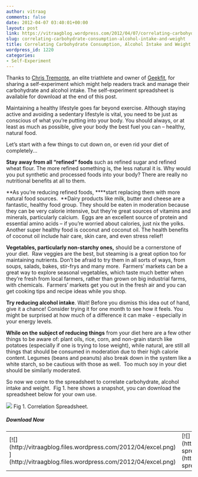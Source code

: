 ```yaml
---
author: vitraag
comments: false
date: 2012-04-07 03:40:01+00:00
layout: post
link: https://vitraagblog.wordpress.com/2012/04/07/correlating-carbohydrate-consumption-alcohol-intake-and-weight/
slug: correlating-carbohydrate-consumption-alcohol-intake-and-weight
title: Correlating Carbohydrate Consumption, Alcohol Intake and Weight
wordpress_id: 1220
categories:
- Self-Experiment
---
```


Thanks to [Chris Tremonte](http://christremonte.blogspot.com/), an elite triathlete and owner of [Geekfit](http://geekfit.us/), for sharing a self-experiment which might help readers track and manage their carbohydrate and alcohol intake. The self-experiment spreadsheet is available for download at the end of this post.

<!-- more -->

Maintaining a healthy lifestyle goes far beyond exercise. Although staying active and avoiding a sedentary lifestyle is vital, you need to be just as conscious of what you’re putting into your body. You should always, or at least as much as possible, give your body the best fuel you can – healthy, natural food.

Let’s start with a few things to cut down on, or even rid your diet of completely...

**Stay away from all “refined” foods** such as refined sugar and refined wheat flour. The more refined something is, the less natural it is. Why would you put synthetic and processed foods into your body? There are really no nutritional benefits at all to them.

**As you’re reducing refined foods, ****start replacing them with more natural food sources.  **Dairy products like milk, butter and cheese are a fantastic, healthy food group. They should be eaten in moderation because they can be very calorie intensive, but they’re great sources of vitamins and minerals, particularly calcium.  Eggs are an excellent source of protein and essential amino acids – if you’re worried about calories, just nix the yolks.  Another super healthy food is coconut and coconut oil. The health benefits of coconut oil include hair care, skin care, and even stress relief!

**Vegetables, particularly non-starchy ones,** should be a cornerstone of your diet.  Raw veggies are the best, but steaming is a great option too for maintaining nutrients. Don’t be afraid to try them in all sorts of ways, from soups, salads, bakes, stir-frys and many more.  Farmers’ markets can be a great way to explore seasonal vegetables, which taste much better when they’re fresh from local farmers, rather than grown on big industrial farms, with chemicals.  Farmers’ markets get you out in the fresh air and you can get cooking tips and recipe ideas while you shop.

**Try reducing alcohol intake**. Wait! Before you dismiss this idea out of hand, give it a chance! Consider trying it for one month to see how it feels. You might be surprised at how much of a difference it can make - especially in your energy levels.

**While on the­­­ subject of reducing things** from your diet here are a few other things to be aware of: plant oils, rice, corn, and non-grain starch like potatoes (especially if one is trying to lose weight), while natural, are still all things that should be consumed in moderation due to their high calorie content. Legumes (beans and peanuts) also break down in the system like a white starch, so be cautious with those as well.  Too much soy in your diet should be similarly moderated.

So now we come to the spreadsheet to correlate carbohydrate, alcohol intake and weight.  Fig 1. here shows a snapshot, you can download the spreadsheet below for your own use.

[![](http://www.enablingprogrammableself.com/wp-content/uploads/2012/04/spreadsheet-1024x195.png)](http://vitraagblog.files.wordpress.com/2012/04/spreadsheet.png)
Fig 1. Correlation Spreadsheet.


##### **Download Now**


<table >
<tbody >
<tr >

<td >[![](http://vitraagblog.files.wordpress.com/2012/04/excel.png) ](http://vitraagblog.files.wordpress.com/2012/04/excel.png)
</td>

<td >[![](http://vitraagblog.files.wordpress.com/2012/04/google-spreadsheet1.png)](http://vitraagblog.files.wordpress.com/2012/04/google-spreadsheet1.png)
</td>
</tr>
</tbody>
</table>
